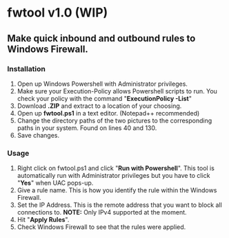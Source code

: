 # fwtool v1.0 (WIP)
## Make quick inbound and outbound rules to Windows Firewall.

### Installation
1. Open up Windows Powershell with Administrator privileges.
2. Make sure your Execution-Policy allows Powershell scripts to run. You check your policy with the command "**ExecutionPolicy -List**"
3. Download **.ZIP** and extract to a location of your choosing.
4. Open up **fwtool.ps1** in a text editor. (Notepad++ recommended)
5. Change the directory paths of the two pictures to the corresponding paths in your system. Found on lines 40 and 130.
6. Save changes.

### Usage
1. Right click on fwtool.ps1 and click "**Run with Powershell**". This tool is automatically run with Administrator privileges but you have to click "**Yes**" when UAC pops-up.
2. Give a rule name. This is how you identify the rule within the Windows Firewall.
3. Set the IP Address. This is the remote address that you want to block all connections to. **NOTE:** Only IPv4 supported at the moment.
4. Hit "**Apply Rules**".
5. Check Windows Firewall to see that the rules were applied.
